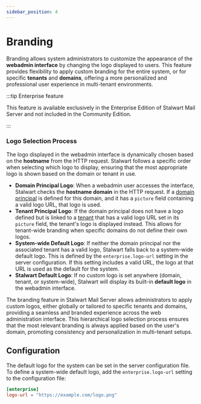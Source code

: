 ```yaml
---
sidebar_position: 4
---
```


# Branding

Branding allows system administrators to customize the appearance of the **webadmin interface** by changing the logo displayed to users. This feature provides flexibility to apply custom branding for the entire system, or for specific **tenants** and **domains**, offering a more personalized and professional user experience in multi-tenant environments.

:::tip Enterprise feature

This feature is available exclusively in the Enterprise Edition of Stalwart Mail Server and not included in the Community Edition.

:::

### Logo Selection Process

The logo displayed in the webadmin interface is dynamically chosen based on the **hostname** from the HTTP request. Stalwart follows a specific order when selecting which logo to display, ensuring that the most appropriate logo is shown based on the domain or tenant in use.

- **Domain Principal Logo**: When a webadmin user accesses the interface, Stalwart checks the **hostname domain** in the HTTP request. If a [domain principal](/docs/directory/principals/domain) is defined for this domain, and it has a `picture` field containing a valid logo URL, that logo is used.
- **Tenant Principal Logo**: If the domain principal does not have a logo defined but is linked to a [tenant](/docs/directory/multi-tenant) that has a valid logo URL set in its `picture` field, the tenant's logo is displayed instead. This allows for tenant-wide branding when specific domains do not define their own logos.
- **System-wide Default Logo**:  If neither the domain principal nor the associated tenant has a valid logo, Stalwart falls back to a system-wide default logo. This is defined by the `enterprise.logo-url` setting in the server configuration. If this setting includes a valid URL, the logo at that URL is used as the default for the system.
- **Stalwart Default Logo**: If no custom logo is set anywhere (domain, tenant, or system-wide), Stalwart will display its built-in **default logo** in the webadmin interface.

The branding feature in Stalwart Mail Server allows administrators to apply custom logos, either globally or tailored to specific tenants and domains, providing a seamless and branded experience across the web administration interface. This hierarchical logo selection process ensures that the most relevant branding is always applied based on the user's domain, promoting consistency and personalization in multi-tenant setups.

## Configuration

The default logo for the system can be set in the server configuration file. To define a system-wide default logo, add the `enterprise.logo-url` setting to the configuration file:

```toml
[enterprise]
logo-url = "https://example.com/logo.png"
```

